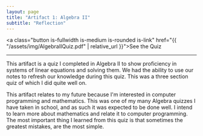 ```yaml
---
layout: page
title: "Artifact 1: Algebra II"
subtitle: "Reflection"
---
```

<a class="button is-fullwidth is-medium is-rounded is-link" href="{{ "/assets/img/AlgebraIIQuiz.pdf" | relative_url }}">See the Quiz</a>

***

This artifact is a quiz I completed in Algebra II to show proficiency in systems of linear equations and solving them. We had the ability to use our notes to refresh our knowledge during this quiz. This was a three section quiz of which I did quite well on.

This artifact relates to my future because I'm interested in computer programming and mathematics. This was one of my many Algebra quizzes I have taken in school, and as such it was expected to be done well. I intend to learn more about mathematics and relate it to computer programming. The most important thing I learned from this quiz is that sometimes the greatest mistakes, are the most simple.
